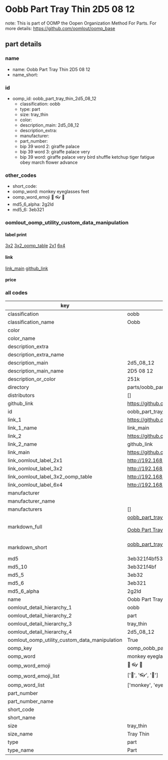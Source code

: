 # Oobb Part Tray Thin 2D5 08 12  

note: This is part of OOMP the Oopen Organization Method For Parts. For more details: https://github.com/oomlout/oomp_base

##  part details





### name
* name: Oobb Part Tray Thin 2D5 08 12
* name_short: 
### id
* oomp_id: oobb_part_tray_thin_2d5_08_12
  * classification: oobb
  * type: part
  * size: tray_thin
  * color: 
  * description_main: 2d5_08_12
  * description_extra: 
  * manufacturer: 
  * part_number: 
  * bip 39 word 2: giraffe palace
  * bip 39 word 3: giraffe palace very
  * bip 39 word: giraffe palace very bird shuffle ketchup tiger fatigue obey march flower advance

### other_codes
* short_code: 
* oomp_word: monkey eyeglasses feet
* oomp_word_emoji :monkey: :eyeglasses: :feet:
* md5_6_alpha: 2g2ld
* md5_6: 3eb321






### oomlout_oomp_utility_custom_data_manipulation
#### label print
[3x2](http://192.168.1.245:1112/?label=oomp%202g2ld)
[3x2_oomp_table](http://192.168.1.107:1112/?label=oomp%202g2ld)
[2x1](http://192.168.1.242:1112/?label=oomp%202g2ld)
[6x4](http://192.168.1.55:1112/?label=oomp%202g2ld)    

#### link

[link_main](https://github.com/oomlout/oomlout_oomp_current_version_messy/tree/main/parts/oobb_part_tray_thin_2d5_08_12) [github_link](https://github.com/oomlout/oomlout_oomp_part_src/tree/main/parts/oobb_part_tray_thin_2d5_08_12)                             

#### price







### all codes 
| key | value |  
| --- | --- |  
| classification | oobb |  
| classification_name | Oobb |  
| color |  |  
| color_name |  |  
| description_extra |  |  
| description_extra_name |  |  
| description_main | 2d5_08_12 |  
| description_main_name | 2D5 08 12 |  
| description_or_color | 251k |  
| directory | parts/oobb_part_tray_thin_2d5_08_12 |  
| distributors | [] |  
| github_link | https://github.com/oomlout/oomlout_oomp_part_src/tree/main/parts/oobb_part_tray_thin_2d5_08_12 |  
| id | oobb_part_tray_thin_2d5_08_12 |  
| link_1 | https://github.com/oomlout/oomlout_oomp_current_version_messy/tree/main/parts/oobb_part_tray_thin_2d5_08_12 |  
| link_1_name | link_main |  
| link_2 | https://github.com/oomlout/oomlout_oomp_part_src/tree/main/parts/oobb_part_tray_thin_2d5_08_12 |  
| link_2_name | github_link |  
| link_main | https://github.com/oomlout/oomlout_oomp_current_version_messy/tree/main/parts/oobb_part_tray_thin_2d5_08_12 |  
| link_oomlout_label_2x1 | http://192.168.1.242:1112/?label=oomp%202g2ld |  
| link_oomlout_label_3x2 | http://192.168.1.245:1112/?label=oomp%202g2ld |  
| link_oomlout_label_3x2_oomp_table | http://192.168.1.107:1112/?label=oomp%202g2ld |  
| link_oomlout_label_6x4 | http://192.168.1.55:1112/?label=oomp%202g2ld |  
| manufacturer |  |  
| manufacturer_name |  |  
| manufacturers | [] |  
| markdown_full | [oobb_part_tray_thin_2d5_08_12](https://github.com/oomlout/oomlout_oomp_current_version_messy/tree/main/parts/oobb_part_tray_thin_2d5_08_12)<br>[](https://github.com/oomlout/oomlout_oomp_current_version_messy/tree/main/parts/oobb_part_tray_thin_2d5_08_12)<br>[Oobb Part Tray Thin 2D5 08 12](https://github.com/oomlout/oomlout_oomp_current_version_messy/tree/main/parts/oobb_part_tray_thin_2d5_08_12)<br><br> |  
| markdown_short | [oobb_part_tray_thin_2d5_08_12](https://github.com/oomlout/oomlout_oomp_current_version_messy/tree/main/parts/oobb_part_tray_thin_2d5_08_12)<br><br> |  
| md5 | 3eb321f4bf53dc3de7e3b169e5e7cb11 |  
| md5_10 | 3eb321f4bf |  
| md5_5 | 3eb32 |  
| md5_6 | 3eb321 |  
| md5_6_alpha | 2g2ld |  
| name | Oobb Part Tray Thin 2D5 08 12 |  
| oomlout_detail_hierarchy_1 | oobb |  
| oomlout_detail_hierarchy_2 | part |  
| oomlout_detail_hierarchy_3 | tray_thin |  
| oomlout_detail_hierarchy_4 | 2d5_08_12 |  
| oomlout_oomp_utility_custom_data_manipulation | True |  
| oomp_key | oomp_oobb_part_tray_thin_2d5_08_12 |  
| oomp_word | monkey eyeglasses feet |  
| oomp_word_emoji | :monkey: :eyeglasses: :feet: |  
| oomp_word_emoji_list | [':monkey:', ':eyeglasses:', ':feet:'] |  
| oomp_word_list | ['monkey', 'eyeglasses', 'feet'] |  
| part_number |  |  
| part_number_name |  |  
| short_code |  |  
| short_name |  |  
| size | tray_thin |  
| size_name | Tray Thin |  
| type | part |  
| type_name | Part |  
